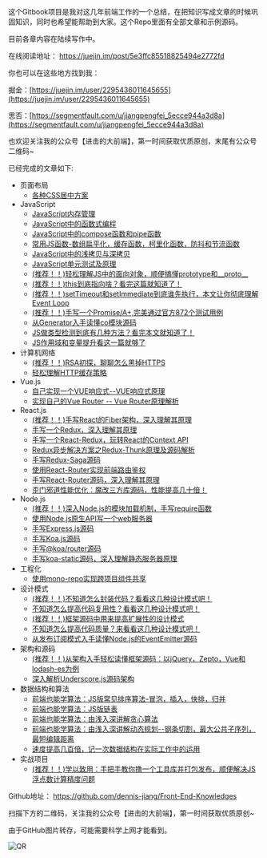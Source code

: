 这个Gitbook项目是我对这几年前端工作的一个总结，在把知识写成文章的时候巩固知识，同时也希望能帮助到大家。这个Repo里面有全部文章和示例源码。

目前各章内容在陆续写作中。  

在线阅读地址： https://juejin.im/post/5e3ffc85518825494e2772fd

你也可以在这些地方找到我：

掘金：[https://juejin.im/user/2295436011645655](https://juejin.im/user/2295436011645655)

思否：[https://segmentfault.com/u/jiangpengfei_5ecce944a3d8a](https://segmentfault.com/u/jiangpengfei_5ecce944a3d8a)

也欢迎关注我的公众号【进击的大前端】，第一时间获取优质原创，末尾有公众号二维码~

已经完成的文章如下:

* 页面布局
  * [各种CSS居中方案](https://juejin.im/post/5e213084e51d451c7a436108)
* JavaScript
  * [JavaScript内存管理](https://juejin.im/post/5e2155cee51d4552455a8878)
  * [JavaScript中的函数式编程](https://juejin.im/post/5e3ff8c4f265da57503cb7a8)
  * [JavaScript中的compose函数和pipe函数](https://juejin.im/post/5e3ff92be51d4526f16e3b90)
  * [常用JS函数-数组扁平化，缓存函数，柯里化函数，防抖和节流函数](https://juejin.im/post/5e3ff97de51d4527214ba3c9)
  * [JavaScript中的浅拷贝与深拷贝](https://juejin.im/post/5e1ee7a3e51d45020d70ac7d)
  * [JavaScript单元测试及原理](https://juejin.im/post/5e3ffa9d6fb9a07cbe345989)
  * [(推荐！！)轻松理解JS中的面向对象，顺便搞懂prototype和\_\_proto\_\_](https://juejin.im/post/5e50e5b16fb9a07c9a1959af)
  * [(推荐！！)this到底指向啥？看完这篇就知道了！](https://juejin.im/post/5e59e35ce51d4526e651c338)
  * [(推荐！！)setTimeout和setImmediate到底谁先执行，本文让你彻底理解Event Loop](https://juejin.im/post/5e782486518825490455fb17)
  * [(推荐！！)手写一个Promise/A+,完美通过官方872个测试用例](https://juejin.im/post/5e8bec156fb9a03c4d40f4bc)
  * [从Generator入手读懂co模块源码](https://juejin.im/post/5e9e6005e51d4546f70d2777)
  * [JS做类型检测到底有几种方法？看完本文就知道了！](https://juejin.im/post/5eb2c2bff265da7be769e129)
  * [JS作用域和变量提升看这一篇就够了](https://juejin.im/post/5ec21f205188256d5324e1a8)
* 计算机网络
  * [(推荐！！)RSA初探，聊聊怎么黑掉HTTPS](https://juejin.im/post/5e689e336fb9a07c9e1c3903)
  * [轻松理解HTTP缓存策略](https://juejin.cn/post/6908540505115033614)
* Vue.js
  * [自己实现一个VUE响应式--VUE响应式原理](https://juejin.im/post/5e1fcbf9e51d451c52193791)
  * [实现自己的Vue Router -- Vue Router原理解析](https://juejin.im/post/5e255dd76fb9a0301572944a)
* React.js
  * [(推荐！！)手写React的Fiber架构，深入理解其原理](https://juejin.im/post/5ef014e851882565ce7ee0ca)
  * [手写一个Redux，深入理解其原理](https://juejin.im/post/5efec81be51d4534942dd589)
  * [手写一个React-Redux，玩转React的Context API](https://juejin.im/post/5f0595f75188252e415f5519)
  * [Redux异步解决方案之Redux-Thunk原理及源码解析](https://juejin.im/post/6869950884231675912)
  * [手写Redux-Saga源码](https://juejin.im/post/6885223002703822855)
  * [使用React-Router实现前端路由鉴权](https://juejin.im/post/5f1a45f2518825742109ec2b)
  * [手写React-Router源码，深入理解其原理](https://juejin.im/post/6855129007949398029)
  * [歪门邪道性能优化：魔改三方库源码，性能提高几十倍！](https://juejin.cn/post/6922684424488222727)
* Node.js
  * [(推荐！！)深入Node.js的模块加载机制，手写require函数](https://juejin.im/post/6866973719634542606)
  * [使用Node.js原生API写一个web服务器](https://juejin.im/post/6887797543212843016)
  * [手写Express.js源码](https://juejin.im/post/6890358903960240142)
  * [手写Koa.js源码](https://juejin.im/post/6892952604163342344)
  * [手写@koa/router源码](https://juejin.im/post/6895594434843869197)
  * [手写koa-static源码，深入理解静态服务器原理](https://juejin.cn/post/6903350655474204680)
* 工程化
  * [使用mono-repo实现跨项目组件共享](https://juejin.cn/post/6913788953971654663)
* 设计模式
  * [(推荐！！)不知道怎么封装代码？看看这几种设计模式吧！](https://juejin.im/post/5ec737b36fb9a04799583002)
  * [不知道怎么提高代码复用性？看看这几种设计模式吧！](https://juejin.im/post/5ecb67846fb9a047b534a346)
  * [(推荐！！)框架源码中用来提高扩展性的设计模式](https://juejin.im/post/5ed0a2286fb9a047e02ef121)
  * [不知道怎么提高代码质量？来看看这几种设计模式吧！](https://juejin.im/post/5ed9fcca518825430d042527)
  * [从发布订阅模式入手读懂Node.js的EventEmitter源码](https://juejin.im/post/5e7978485188255e237c2a29)
* 架构和源码
  * [(推荐！！)从架构入手轻松读懂框架源码：以jQuery，Zepto，Vue和lodash-es为例](https://juejin.im/post/5e549c4d6fb9a07cd614d268)
  * [深入解析Underscore.js源码架构](https://juejin.im/post/5e74294de51d45270d533191)
* 数据结构和算法
  * [前端也能学算法：JS版常见排序算法-冒泡，插入，快排，归并](https://juejin.im/post/5e3cc31f51882549291268bf)
  * [前端也能学算法：JS版链表](https://juejin.im/post/5e3cc377f265da572e4f18d0)
  * [前端也能学算法：由浅入深讲解贪心算法](https://juejin.im/post/5e575e02f265da573b0dad5f)
  * [前端也能学算法：由浅入深讲解动态规划--钢条切割，最大公共子序列，最短编辑距离](https://juejin.im/post/5e4b472251882549507b015f)
  * [速度提高几百倍，记一次数据结构在实际工作中的运用](https://juejin.cn/post/6898569107877134350)
* 实战项目
  * [(推荐！！)学以致用：手把手教你撸一个工具库并打包发布，顺便解决JS浮点数计算精度问题](https://juejin.im/post/5e64cf0ef265da5734024f84)

Github地址： https://github.com/dennis-jiang/Front-End-Knowledges

扫描下方的二维码，关注我的公众号【进击的大前端】，第一时间获取优质原创~

由于GitHub图片转存，可能需要科学上网才能看到。

![QR](https://test-dennis.oss-cn-hangzhou.aliyuncs.com/QRCode/QR1270.png)

